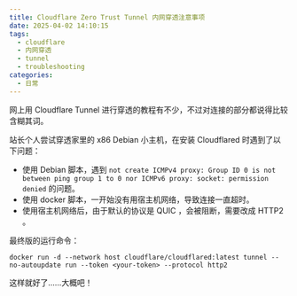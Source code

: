 ```yaml
---
title: Cloudflare Zero Trust Tunnel 内网穿透注意事项
date: 2025-04-02 14:10:15
tags:
  - cloudflare
  - 内网穿透
  - tunnel
  - troubleshooting
categories:
  - 日常
---
```

网上用 Cloudflare Tunnel 进行穿透的教程有不少，不过对连接的部分都说得比较含糊其词。

站长个人尝试穿透家里的 x86 Debian 小主机，在安装 Cloudflared 时遇到了以下问题：
- 使用 Debian 脚本，遇到 `not create ICMPv4 proxy: Group ID 0 is not between ping group 1 to 0 nor ICMPv6 proxy: socket: permission denied` 的问题。
- 使用 docker 脚本，一开始没有用宿主机网络，导致连接一直超时。
- 使用宿主机网络后，由于默认的协议是 QUIC ，会被阻断，需要改成 HTTP2 。

最终版的运行命令：
```
docker run -d --network host cloudflare/cloudflared:latest tunnel --no-autoupdate run --token <your-token> --protocol http2
```

这样就好了……大概吧！